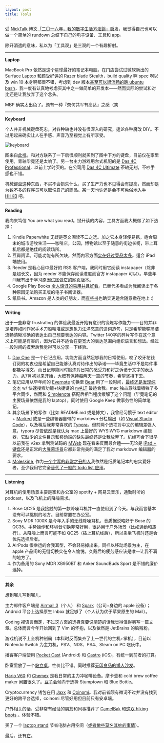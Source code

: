 ```yaml
---
layout: post
title: Tools
---
```


受 [NickTalk](https://nicholaszhang.squarespace.com) 博文[「二〇一六年，我的數字生活方法論」](https://nicholaszhang.squarespace.com/talk/2017/3/5)启发，我觉得自己也可以做一个简单的 rundown 总结下自己的电子设备、工具和 app。

除开消遣的意味，私以为「工具观」是三观的一个有趣折射。

******

**Laptop**

MacBook Pro 依然是这个星球最好的笔记本电脑。在门店尝试过微软新出的 Surface Laptop 和颇受好评的 Razer blade Stealth，build quality 啊 spec 啊以及 win 10 本身啊都很不错，考虑到 dev 版本[甚至可以很流畅的跑 ubuntu bash](https://msdn.microsoft.com/en-us/commandline/wsl/about)，我一度有认真地考虑买其中之一做简单的开发本——然而实际的尝试和对比还是让我放弃了这个念头。

MBP 确实太出色了。颇有一种『奈何共军有高达』之感（笑

******

**Keyboard**

个人并非机械键盘死忠，对各种轴也并没有很深入的研究，遑论各种魔改 DIY。不过用起来确实让人在手感、声音乃至视觉上有所享受。

![keyboard](https://pbs.twimg.com/media/Ch4ByIqUYAACtOq.jpg:large)

图来自[此推](https://twitter.com/feicun/status/729022154558214144)。和对方联系了一下后很顺利就买到了图中下方的键盘，目前仅在家里使用，青轴毕竟还是太响了。另一台主力游戏用台式机配的是 [Das 4C Professional](http://www.daskeyboard.com/daskeyboard-4C-professional/)，以前上学时买的。在公司用 [Das 4C Ultimate](http://www.daskeyboard.com/daskeyboard-4C-ultimate/) 茶轴无刻，不吵手感也不错。

机械键盘这种东西，不买不会损失什么，买了生产力也不见得会有提高，然而却是为数不多的程序员可以取悦自己的商品。某一天也许还是会不可免俗地入手 [HHKB](https://upload.wikimedia.org/wikipedia/commons/thumb/3/33/Happy_Hacking_Keyboard_Professional_2.jpg/2560px-Happy_Hacking_Keyboard_Professional_2.jpg) 吧。

******

**Reading**

我向来笃信 You are what you read。抛开读的内容，工具方面我大概做了如下选择：

1. Kindle Paperwhite 无疑是英文阅读不二之选。加之它本身轻便易携，适合周末的城市游牧生活——咖啡店，公园，博物馆以至于随意的街边长椅，带上耳机后都是绝佳的阅读场所。
1. 豆瓣阅读。可能功能有所欠缺，然而内容方面[实在好过竞品太多](https://twitter.com/junjiahe/status/804251721258016768)。适合 iPad 端使用。
1. Reeder 是我心目中最好的 RSS 客户端，我同时用它阅读 instapaper（除非是超长文，因为 reeder 不能保存阅读进度而官方 instapaper 可以）。早些年间我有出于学习原因[试图做它的网页版本](https://github.com/junjiah/ReadKeyRSS)。
1. Google Play Books [令人惊讶的易用并且好看](https://photos.app.goo.gl/GJRdEYrDCqXCxhaJ2)。已替代多看成为我阅读出于各种原因无法购买正版的电子书阅读器。
1. 纸质书。Amazon 是人类的好朋友，而[有些书](https://photos.app.goo.gl/NIPkp4KRj6C4ciEu2)也确实更适合随意撒在地上 :)

******

**Writing**

出于一些非常 frustrating 的体验我最近开始有意识的锻炼写作能力——目的并非是培养如同作家手术刀般精准或是想象力汪洋恣意的遣词造句，只是希望能够简洁流畅清晰准确的表达出自己想要表达的内容。Twitter 140字的碎片写作在这个意义上可能是有害的，因为它并不适合在更宽大的表达范围内组织语言和想法。经过一段时间的摸索后我觉得可以分享一下经验。

1. [Day One](http://dayoneapp.com) 是一个日记应用。功能方面当然足够我的日常使用，咬了咬牙花钱订阅的初衷也是希望自己能够认真对待作出的承诺——毕竟生活中不是每件事都能写博文，而日记却能同时锻炼对日常的感受力和将之诉诸于文字的表达力。从7月初以来开始，大概有保持每两天一篇的节奏，希望坚持下去。
1. 笔记应用从早年间的 [Evernote](https://evernote.com/) 切换至 [Bear](http://www.bear-writer.com/) 用了一段时间，[最终还是发现纯文本](https://twitter.com/junjiahe/status/838479109319622660) w/ 快速搜索功能+快捷键的 [nvALT](http://brettterpstra.com/projects/nvalt/) 最适合我。mac 独占意味着牺牲了多平台同步，然而和 [Simplenote](https://simplenote.com) 搭配后相当程度缓解了这个问题（毕竟笔记的主要场景依然是我的 laptop）。同时使用 Google Keep 做事务性的简单笔记。
1. 其余场景下的写作（比如 README.md 或是博文），我曾经习惯于 text editor + [Marked](http://marked2app.com) 或是一些编辑器自带的 markdown 分栏输出（如 [Visual Studio Code](https://code.visualstudio.com/)），以及稍后我非常喜欢的 [Typora](https://typora.io)。但前两个选项对中文的编辑差强人意，typora 尽管依然是我认为 mac 上最好的 WYSIWYG markdown 编辑器，它缺少的文件目录和移动端的缺失最终还是让我放弃了。机缘巧合下很早以前我在 v2ex 拿到测试码的 [MWeb](http://www.mweb.im) 现在看来反而最合适——无论是 [iPad + 键盘](https://photos.app.goo.gl/d9XpLv3OBtQOprsH3)还是正常的[大屏幕场景](https://photos.app.goo.gl/Vc3U2JQqIqDLWAIj2)它都非常完美的满足了我对 markdown 编辑器的要求。
1. [Moleskine](http://www.moleskine.com/us/), 作为[一个字写的非常之丑的人](http://blog.edfward.com/2016/06/13/exercise_03.html)我依然是纸质笔记本的忠实爱好者。至少我用它完全[替代了一般的 todo list 应用](https://photos.app.goo.gl/3NzjqPetmtoVXpwX2)。

******

**Listening**

对耳机的使用场景主要是家和办公室的 spotify + 网易云音乐，通勤时听的 podcast，以及飞机上的降噪需求。

1. Bose QC25 是我接触的第一款降噪耳机并一直使用到了今天。与我而言基本没有可以挑剔的地方。目前常置在办公室。
1. Sony MDR 1000X 是今年入手的无线降噪耳机，音质据说略好于 Bose 的 QC35。手势操作和环境音切换非常好用，很适用于户外场景（比如通勤和旅行）。从降噪上而言可能不如 QC25（插上耳机线后），所以乘坐飞机时还是会优先选择后者。
1. AirPods 很幸运的合我耳型，不会轻易掉出来。同样以移动场景为主，在 apple 产品间的无缝切换实在令人愉悦。久戴后的疲劳感应该是唯一让我不满的地方了。
1. 作为备用的 Sony MDR XB950BT 和 Anker SoundBuds Sport 是不错的廉价选择。

******

**其余**

想到哪儿写到哪儿。

主力邮件客户端是 [Airmail 3](http://airmailapp.com/)（个人） 和 [Spark](https://sparkmailapp.com/)（公司+身边的 apple 设备）；Android 平台上选择原生 Inbox 就足够了（个人认为优于苹果原生的 Mail）。

Coding 视语言而定，不过这方面的选择真要说清楚的话我觉得值得另写一篇文章。总体而言今年开始回到了 Vim 的怀抱，以及依然是 JetBrains 的脑残粉。

游戏机说不上全机种制霸（本科时反而集齐了上一世代的主机+掌机），目前以 Nintendo Switch 为主力机，PSV、NDS、PS4、Steam on PC 吃灰中。

播客客户端使用 [Pocket Cast](https://www.shiftyjelly.com/pocketcasts/) (Android) 和 [Castro](http://supertop.co/castro/) (iOS)，有统一到前者的打算。

卧室里放了一个[站立桌](https://www.amazon.com/gp/product/B00OM52E3U)，性价比不错。同时推荐[无印良品的懒人沙发](http://www.muji.us/store/body-fit-cushion-body.html)。

[Hario V60](https://www.amazon.com/Hario-Ceramic-Coffee-Dripper-White/dp/B000P4D5HG) 和 [Chemex](https://www.crateandbarrel.com/chemex-6-cup-coffeemaker-with-wood-collar/s629491) 是我日常的主力冲咖啡设备。摩卡壶和 cold brew coffee maker 闲置很久了。[豆子](https://photos.app.goo.gl/lReyquXzIFYEgCiq2)会倾向于选择 Stumptown 和 Blue Bottle。

Cryptocurrency 钱包在用 [Jaxx](https://jaxx.io/) 和 [Coinomi](https://coinomi.com/)。我对前者颇有微词不过并没有找到更好的跨平台选择，coinomi 尽管好用但目前只有安卓端。

户外相关的话，受非常有经验的朋友和同事推荐了 [CamelBak](https://www.amazon.com/gp/product/B00O0OKKA2) 和[这双 hiking boots](https://www.amazon.com/gp/product/B00WE3FR54) 。体验不错。

买了一个 [laptop stand](https://www.amazon.com/gp/product/B016EWLDTE) 节省电脑占用空间（[或者做些莫名其妙的事情](https://twitter.com/junjiahe/status/880311528955629568)）。

最后，还有[它](https://www.amazon.com/gp/product/B01MZAI6WM)。


